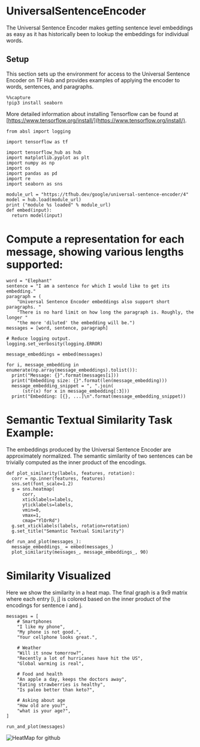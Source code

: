 # UniversalSentenceEncoder
The Universal Sentence Encoder makes getting sentence level embeddings as easy as it has historically been to lookup the embeddings for individual words.

## Setup

This section sets up the environment for access to the Universal Sentence Encoder on TF Hub and provides examples of applying the encoder to words, sentences, and paragraphs.
```
%%capture
!pip3 install seaborn
```
More detailed information about installing Tensorflow can be found at [https://www.tensorflow.org/install/](https://www.tensorflow.org/install/).

```
from absl import logging

import tensorflow as tf

import tensorflow_hub as hub
import matplotlib.pyplot as plt
import numpy as np
import os
import pandas as pd
import re
import seaborn as sns

module_url = "https://tfhub.dev/google/universal-sentence-encoder/4"
model = hub.load(module_url)
print ("module %s loaded" % module_url)
def embed(input):
  return model(input)
```

# Compute a representation for each message, showing various lengths supported:

```
word = "Elephant"
sentence = "I am a sentence for which I would like to get its embedding."
paragraph = (
    "Universal Sentence Encoder embeddings also support short paragraphs. "
    "There is no hard limit on how long the paragraph is. Roughly, the longer "
    "the more 'diluted' the embedding will be.")
messages = [word, sentence, paragraph]

# Reduce logging output.
logging.set_verbosity(logging.ERROR)

message_embeddings = embed(messages)

for i, message_embedding in enumerate(np.array(message_embeddings).tolist()):
  print("Message: {}".format(messages[i]))
  print("Embedding size: {}".format(len(message_embedding)))
  message_embedding_snippet = ", ".join(
      (str(x) for x in message_embedding[:3]))
  print("Embedding: [{}, ...]\n".format(message_embedding_snippet))
```

# Semantic Textual Similarity Task Example:
The embeddings produced by the Universal Sentence Encoder are approximately normalized. The semantic similarity of two sentences can be trivially computed as the inner product of the encodings.

```
def plot_similarity(labels, features, rotation):
  corr = np.inner(features, features)
  sns.set(font_scale=1.2)
  g = sns.heatmap(
      corr,
      xticklabels=labels,
      yticklabels=labels,
      vmin=0,
      vmax=1,
      cmap="YlOrRd")
  g.set_xticklabels(labels, rotation=rotation)
  g.set_title("Semantic Textual Similarity")

def run_and_plot(messages_):
  message_embeddings_ = embed(messages_)
  plot_similarity(messages_, message_embeddings_, 90)
```
# Similarity Visualized
Here we show the similarity in a heat map. The final graph is a 9x9 matrix where each entry [i, j] is colored based on the inner product of the encodings for sentence i and j.

```
messages = [
    # Smartphones
    "I like my phone",
    "My phone is not good.",
    "Your cellphone looks great.",

    # Weather
    "Will it snow tomorrow?",
    "Recently a lot of hurricanes have hit the US",
    "Global warming is real",

    # Food and health
    "An apple a day, keeps the doctors away",
    "Eating strawberries is healthy",
    "Is paleo better than keto?",

    # Asking about age
    "How old are you?",
    "what is your age?",
]

run_and_plot(messages)
```

![HeatMap for github](https://github.com/shriyanksomvanshi/UniversalSentenceEncoder/assets/143463033/5eec506f-7ab2-481c-8eb9-b033d89d2dab)
